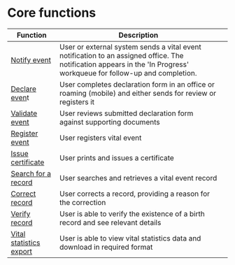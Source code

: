 # Core functions

| Function                                                                                   | Description                                                                                                                                                           |   |
| ------------------------------------------------------------------------------------------ | --------------------------------------------------------------------------------------------------------------------------------------------------------------------- | - |
| [Notify event](functional-architecture/core-functions/notify.md)                           | User or external system sends a vital event notification to an assigned office. The notification appears in the 'In Progress' workqueue for follow-up and completion. |   |
| [Declare even](functional-architecture/core-functions/declare-an-event.md)t                | User completes declaration form in an office or roaming (mobile) and either sends for review or registers it                                                          |   |
| [Validate event](function-architecture/core-functions/validate-event.md)                   | User reviews submitted declaration form against supporting documents                                                                                                  |   |
| [Register event](function-architecture/core-functions/register-event.md)                   | User registers vital event                                                                                                                                            |   |
| [Issue certificate](function-architecture/core-functions/issue-a-certificate.md)           | User prints and issues a certificate                                                                                                                                  |   |
| [Search for a record](functional-architecture/core-functions/search-for-a-record.md)       | User searches and retrieves a vital event record                                                                                                                      |   |
| [Correct record](functional-architecture/core-functions/function-3.md)                     | User corrects a record, providing a reason for the correction                                                                                                         |   |
| [Verify record](function-architecture/core-functions/verify-record.md)                     | User is able to verify the existence of a birth record and see relevant details                                                                                       |   |
| [Vital statistics export](function-architecture/core-functions/vital-statistics-export.md) | User is able to view vital statistics data and download in required format                                                                                            |   |
